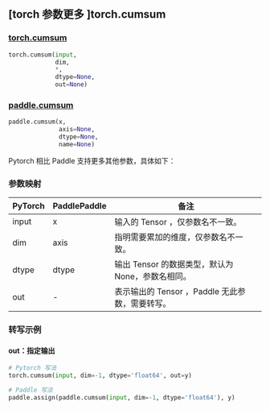 ## [torch 参数更多 ]torch.cumsum

### [torch.cumsum](https://pytorch.org/docs/stable/generated/torch.cumsum.html?highlight=cumsum#torch.cumsum)

```python
torch.cumsum(input,
             dim,
             *,
             dtype=None,
             out=None)
```

### [paddle.cumsum](https://www.paddlepaddle.org.cn/documentation/docs/zh/develop/api/paddle/cumsum_cn.html#cumsum)

```python
paddle.cumsum(x,
              axis=None,
              dtype=None,
              name=None)
```

Pytorch 相比 Paddle 支持更多其他参数，具体如下：

### 参数映射
| PyTorch       | PaddlePaddle | 备注                                                   |
| ------------- | ------------ | ------------------------------------------------------ |
| input         | x            | 输入的 Tensor ，仅参数名不一致。                          |
| dim           | axis         | 指明需要累加的维度，仅参数名不一致。                       |
| dtype         | dtype        | 输出 Tensor 的数据类型，默认为 None，参数名相同。        |
| out           | -            | 表示输出的 Tensor ，Paddle 无此参数，需要转写。      |


### 转写示例
#### out：指定输出
```python
# Pytorch 写法
torch.cumsum(input, dim=-1, dtype='float64', out=y)

# Paddle 写法
paddle.assign(paddle.cumsum(input, dim=-1, dtype='float64'), y)
```
